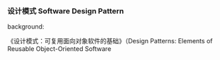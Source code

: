 ### 设计模式 Software Design Pattern

background:

《设计模式：可复用面向对象软件的基础》（Design Patterns: Elements of Reusable Object-Oriented Software
